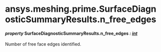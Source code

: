 # ansys.meshing.prime.SurfaceDiagnosticSummaryResults.n_free_edges

#### *property* SurfaceDiagnosticSummaryResults.n_free_edges *: [int](https://docs.python.org/3.11/library/functions.html#int)*

Number of free face edges identified.

<!-- !! processed by numpydoc !! -->
